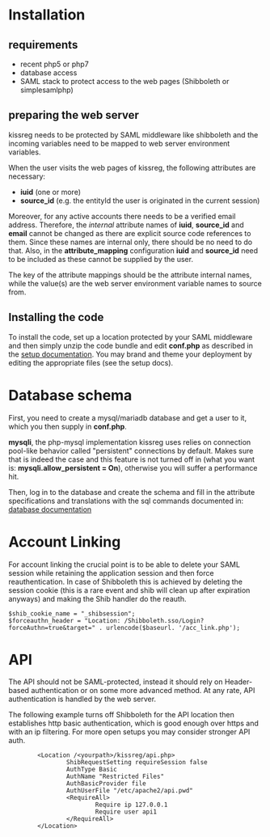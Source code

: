 # Installation
## requirements
* recent php5 or php7
* database access
* SAML stack to protect access to the web pages (Shibboleth or simplesamlphp)

## preparing the web server

kissreg needs to be protected by SAML middleware like shibboleth and the incoming variables need to be mapped to web server environment variables. 

When the user visits the web pages of kissreg, the following attributes are necessary:
* **iuid** (one or more)
* **source_id** (e.g. the entityId the user is originated in the current session)
  
Moreover, for any active accounts there needs to be a verified email address. Therefore, the *internal* attribute names of **iuid**, **source_id** and **email** cannot be changed as there are explicit source code references to them. Since these names are internal only, there should be no need to do that. Also, in the **attribute_mapping** configuration **iuid** and **source_id** need to be included as these cannot be supplied by the user. 

The key of the attribute mappings should be the attribute internal names, while the value(s) are the web server environment variable names to source from.

## Installing the code

To install the code, set up a location protected by your SAML middleware and then simply unzip the code bundle and edit **conf.php** as described in the [setup documentation](install.md). You may brand and theme your deployment by editing the appropriate files (see the setup docs).

# Database schema

First, you need to create a mysql/mariadb database and get a user to it, which you then supply in **conf.php**. 

**mysqli**, the php-mysql implementation kissreg uses relies on connection pool-like behavior called "persistent" connections by default. Makes sure that is indeed the case and this feature is not turned off in (what you want is: **mysqli.allow_persistent = On**), otherwise you will suffer a performance hit.

Then, log in to the database and create the schema  and fill in the attribute specifications and translations with the sql commands documented in:
[database documentation](database.md)

# Account Linking

For account linking the crucial point is to be able to delete your SAML session while retaining the application session and then force reauthentication. In case of Shibboleth this is achieved by deleting the session cookie (this is a rare event and shib will clean up after expiration anyways) and making the Shib handler do the reauth.

```
$shib_cookie_name = "_shibsession";
$forceauthn_header = "Location: /Shibboleth.sso/Login?forceAuthn=true&target=" . urlencode($baseurl. '/acc_link.php');
```

# API

The API should not be SAML-protected, instead it should rely on Header-based authentication or on some more advanced method. At any rate, API authentication is handled by the web server.

The following example turns off Shibboleth for the API location then establishes http basic authentication, which is good enough over https and with an ip filtering. For more open setups you may consider stronger API auth.

```
        <Location /<yourpath>/kissreg/api.php>
                ShibRequestSetting requireSession false
                AuthType Basic
                AuthName "Restricted Files"
                AuthBasicProvider file
                AuthUserFile "/etc/apache2/api.pwd"
                <RequireAll>
                        Require ip 127.0.0.1
                        Require user api1
                </RequireAll>
        </Location>
```